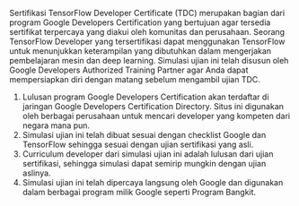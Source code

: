 Sertifikasi TensorFlow Developer Certificate (TDC) merupakan bagian dari program Google Developers Certification yang bertujuan agar tersedia sertifikat terpercaya yang diakui oleh komunitas dan perusahaan. Seorang TensorFlow Developer yang tersertifikasi dapat menggunakan TensorFlow untuk menunjukkan keterampilan yang dibutuhkan dalam mengerjakan pembelajaran mesin dan deep learning. Simulasi ujian ini telah disusun oleh Google Developers Authorized Training Partner agar Anda dapat mempersiapkan diri dengan matang sebelum mengambil ujian TDC.

1. Lulusan program Google Developers Certification akan terdaftar di jaringan Google Developers Certification Directory. Situs ini digunakan oleh berbagai perusahaan untuk mencari developer yang kompeten dari negara mana pun.
2. Simulasi ujian ini telah dibuat sesuai dengan checklist Google dan TensorFlow sehingga sesuai dengan ujian sertifikasi yang asli.
3. Curriculum developer dari simulasi ujian ini adalah lulusan dari ujian sertifikasi, sehingga simulasi dapat semirip mungkin dengan ujian aslinya.
4. Simulasi ujian ini telah dipercaya langsung oleh Google dan digunakan dalam berbagai program milik Google seperti Program Bangkit.
